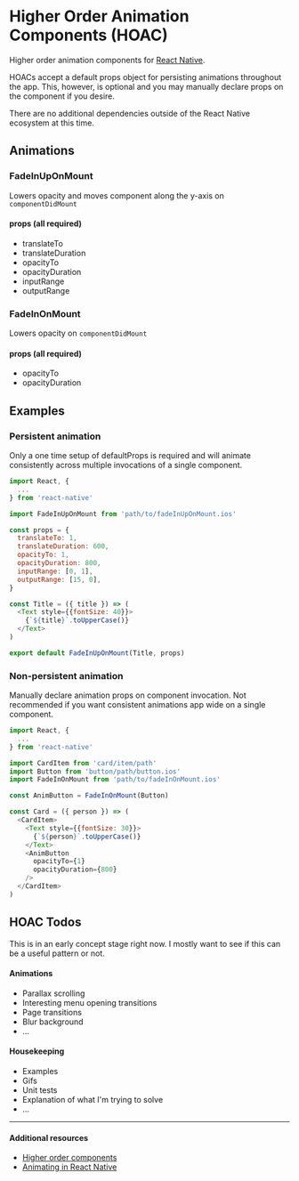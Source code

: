 # Higher Order Animation Components (HOAC)
Higher order animation components for [React Native](https://github.com/facebook/react-native).

HOACs accept a default props object for persisting animations throughout the app. This, however, is optional and you may manually declare props on the component if you desire.

There are no additional dependencies outside of the React Native ecosystem at this time.

## Animations

### FadeInUpOnMount
Lowers opacity and moves component along the y-axis on `componentDidMount`

#### props (all required)
* translateTo
* translateDuration
* opacityTo
* opacityDuration
* inputRange
* outputRange

### FadeInOnMount
Lowers opacity on `componentDidMount`

#### props (all required)
* opacityTo
* opacityDuration

## Examples

### Persistent animation
Only a one time setup of defaultProps is required and will animate consistently across multiple invocations of a single component.

```javascript
import React, {
  ...
} from 'react-native'

import FadeInUpOnMount from 'path/to/fadeInUpOnMount.ios'

const props = {
  translateTo: 1,
  translateDuration: 600,
  opacityTo: 1,
  opacityDuration: 800,
  inputRange: [0, 1],
  outputRange: [15, 0],
}

const Title = ({ title }) => (
  <Text style={{fontSize: 40}}>
    {`${title}`.toUpperCase()}
  </Text>
)

export default FadeInUpOnMount(Title, props)
```

### Non-persistent animation
Manually declare animation props on component invocation. Not recommended if you want consistent animations app wide on a single component.

```javascript
import React, {
  ...
} from 'react-native'

import CardItem from 'card/item/path'
import Button from 'button/path/button.ios'
import FadeInOnMount from 'path/to/fadeInOnMount.ios'

const AnimButton = FadeInOnMount(Button)

const Card = ({ person }) => (
  <CardItem>
    <Text style={{fontSize: 30}}>
      {`${person}`.toUpperCase()}
    </Text>
    <AnimButton
      opacityTo={1}
      opacityDuration={800}
    />
  </CardItem>
)
```

## HOAC Todos

This is in an early concept stage right now. I mostly want to see if this can be a useful pattern or not.

#### Animations
* Parallax scrolling
* Interesting menu opening transitions
* Page transitions
* Blur background
* ...

#### Housekeeping
* Examples
* Gifs
* Unit tests
* Explanation of what I'm trying to solve
* ...

***

#### Additional resources
* [Higher order components](http://natpryce.com/articles/000814.html)
* [Animating in React Native](http://browniefed.com/react-native-animation-book/INTERNALS.html)

